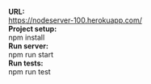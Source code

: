 <b>URL:</b></br>
https://nodeserver-100.herokuapp.com/</br>
<b>Project setup:</b></br>
npm install</br>
<b>Run server:</b></br>
npm run start</br>
<b>Run tests:</b></br>
npm run test